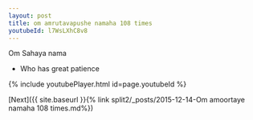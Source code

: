 ```yaml
---
layout: post
title: om amrutavapushe namaha 108 times
youtubeId: l7WsLXhC8v8
---
```

 
 
Om Sahaya nama 
 
 -  Who has great patience 
 
  
 
  
 
 
 
 
 
 


{% include youtubePlayer.html id=page.youtubeId %}
 
[Next]({{ site.baseurl }}{% link  split2/_posts/2015-12-14-Om amoortaye namaha 108 times.md%})
 
